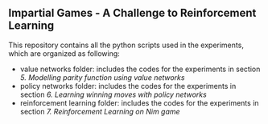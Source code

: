 
## Impartial Games - A Challenge to Reinforcement Learning

This repository contains all the python scripts used in the experiments, which are organized as following:

* value networks folder: includes the codes for the experiments in section *5. Modelling parity function using value networks*
* policy networks folder:  includes the codes for the experiments in section *6. Learning winning moves with policy networks*
* reinforcement learning folder: includes the codes for the experiments in section *7. Reinforcement Learning on Nim game*

